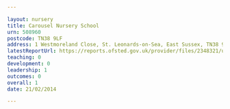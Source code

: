 ```yaml
---

layout: nursery
title: Carousel Nursery School
urn: 508960
postcode: TN38 9LF
address: 1 Westmoreland Close, St. Leonards-on-Sea, East Sussex, TN38 9LF
latestReportUrl: https://reports.ofsted.gov.uk/provider/files/2348321/urn/508960.pdf
teaching: 0
development: 0
leadership: 1
outcomes: 0
overall: 1
date: 21/02/2014

---
```


